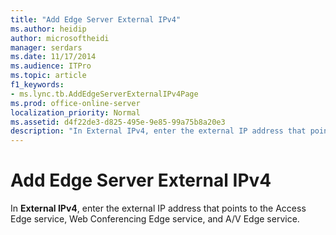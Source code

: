 ```yaml
---
title: "Add Edge Server External IPv4"
ms.author: heidip
author: microsoftheidi
manager: serdars
ms.date: 11/17/2014
ms.audience: ITPro
ms.topic: article
f1_keywords:
- ms.lync.tb.AddEdgeServerExternalIPv4Page
ms.prod: office-online-server
localization_priority: Normal
ms.assetid: d4f22de3-d825-495e-9e85-99a75b8a20e3
description: "In External IPv4, enter the external IP address that points to the Access Edge service, Web Conferencing Edge service, and A/V Edge service."
---
```


# Add Edge Server External IPv4
 
In **External IPv4**, enter the external IP address that points to the Access Edge service, Web Conferencing Edge service, and A/V Edge service.
  


